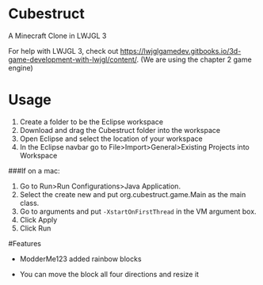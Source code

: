 # Cubestruct
A Minecraft Clone in LWJGL 3

For help with LWJGL 3, check out https://lwjglgamedev.gitbooks.io/3d-game-development-with-lwjgl/content/.
(We are using the chapter 2 game engine)

# Usage

1. Create a folder to be the Eclipse workspace
2. Download and drag the Cubestruct folder into the workspace
3. Open Eclipse and select the location of your workspace
4. In the Eclipse navbar go to File>Import>General>Existing Projects into Workspace

###If on a mac:

1. Go to Run>Run Configurations>Java Application. 
2. Select the create new and put org.cubestruct.game.Main as the main class. 
3. Go to arguments and put `-XstartOnFirstThread` in the VM argument box.
4. Click Apply
5. Click Run

#Features

* ModderMe123 added rainbow blocks

* You can move the block all four directions and resize it
